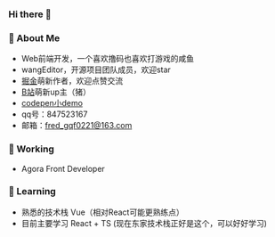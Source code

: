 ### Hi there 👋

<!--
**qianfengg/qianfengg** is a ✨ _special_ ✨ repository because its `README.md` (this file) appears on your GitHub profile.

Here are some ideas to get you started:

- 🔭 I’m currently working on ...
- 🌱 I’m currently learning ...
- 👯 I’m looking to collaborate on ...
- 🤔 I’m looking for help with ...
- 💬 Ask me about ...
- 📫 How to reach me: ...
- 😄 Pronouns: ...
- ⚡ Fun fact: ...
-->

### 💬 About Me

* Web前端开发，一个喜欢撸码也喜欢打游戏的咸鱼
* wangEditor，开源项目团队成员，欢迎star
* [掘金](https://juejin.cn/user/976022056999944/posts)萌新作者，欢迎点赞交流
* [B站](https://space.bilibili.com/2688063)萌新up主（猪）
* [codepen小demo](https://codepen.io/qianfengg)
* qq号：847523167
* 邮箱：fred_gqf0221@163.com

### 🔭 Working

* Agora Front Developer

### 🌱 Learning

* 熟悉的技术栈 Vue（相对React可能更熟练点）
* 目前主要学习 React + TS (现在东家技术栈正好是这个，可以好好学习)



